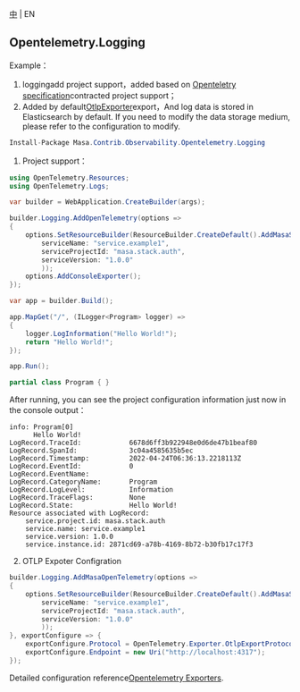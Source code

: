 [中](README.zh-CN.md) | EN

## Opentelemetry.Logging

Example：

1. loggingadd project support，added based on [Openteletry specification](https://github.com/open-telemetry/opentelemetry-specification/tree/main/specification/common)contracted project support；
2. Added by default[OtlpExporter](https://github.com/open-telemetry/opentelemetry-collector/tree/main/exporter/otlpexporter)export，And log data is stored in Elasticsearch by default. If you need to modify the data storage medium, please refer to the configuration to modify.


```C#
Install-Package Masa.Contrib.Observability.Opentelemetry.Logging
```

1. Project support：

```C#
using OpenTelemetry.Resources;
using OpenTelemetry.Logs;

var builder = WebApplication.CreateBuilder(args);

builder.Logging.AddOpenTelemetry(options =>
{
    options.SetResourceBuilder(ResourceBuilder.CreateDefault().AddMasaService(
        serviceName: "service.example1",
        serviceProjectId: "masa.stack.auth",
        serviceVersion: "1.0.0"
        ));
    options.AddConsoleExporter();
});

var app = builder.Build();

app.MapGet("/", (ILogger<Program> logger) =>
{
    logger.LogInformation("Hello World!");
    return "Hello World!";
});

app.Run();

partial class Program { }
```

After running, you can see the project configuration information just now in the console output：
```
info: Program[0]
      Hello World!
LogRecord.TraceId:            6678d6ff3b922948e0d6de47b1beaf80
LogRecord.SpanId:             3c04a4585635b5ec
LogRecord.Timestamp:          2022-04-24T06:36:13.2218113Z
LogRecord.EventId:            0
LogRecord.EventName:
LogRecord.CategoryName:       Program
LogRecord.LogLevel:           Information
LogRecord.TraceFlags:         None
LogRecord.State:              Hello World!
Resource associated with LogRecord:
    service.project.id: masa.stack.auth
    service.name: service.example1
    service.version: 1.0.0
    service.instance.id: 2871cd69-a78b-4169-8b72-b30fb17c17f3
```


2. OTLP Expoter Configration

```C#
builder.Logging.AddMasaOpenTelemetry(options =>
{
    options.SetResourceBuilder(ResourceBuilder.CreateDefault().AddMasaService(
        serviceName: "service.example1",
        serviceProjectId: "masa.stack.auth",
        serviceVersion: "1.0.0"
        ));
}, exportConfigure => {
    exportConfigure.Protocol = OpenTelemetry.Exporter.OtlpExportProtocol.HttpProtobuf;
    exportConfigure.Endpoint = new Uri("http://localhost:4317");
});
```
Detailed configuration reference[Opentelemetry Exporters](https://opentelemetry.io/docs/collector/configuration/#exporters).